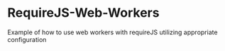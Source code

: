RequireJS-Web-Workers
=====================

Example of how to use web workers with requireJS utilizing appropriate configuration